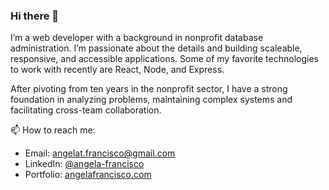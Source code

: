 ### Hi there 👋

I’m a web developer with a background in nonprofit database administration. I’m passionate about the details and building scaleable, responsive, and accessible applications. Some of my favorite technologies to work with recently are React, Node, and Express. 

After pivoting from ten years in the nonprofit sector, I have a strong foundation in analyzing problems, maintaining complex systems and facilitating cross-team collaboration.

📫 How to reach me: 
- Email: [angelat.francisco@gmail.com](mailto:angelat.francisco@gmail.com)
- LinkedIn: [@angela-francisco](https://www.linkedin.com/in/angela-francisco/)
- Portfolio: [angelafrancisco.com](https://angelafrancisco.com/index.html)

<!--
**angelafrancisco/angelafrancisco** is a ✨ _special_ ✨ repository because its `README.md` (this file) appears on your GitHub profile.

Here are some ideas to get you started:

- 🔭 I’m currently working on ...
- 🌱 I’m currently learning ...
- 👯 I’m looking to collaborate on ...
- 🤔 I’m looking for help with ...
- 💬 Ask me about ...
- 📫 How to reach me: ...
- 😄 Pronouns: ...
- ⚡ Fun fact: ...
-->

